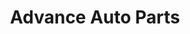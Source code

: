 ---
title: "Advance Auto Parts"
url: /albany/advance-auto-parts-radium-springs-road/
shop: car parts
---